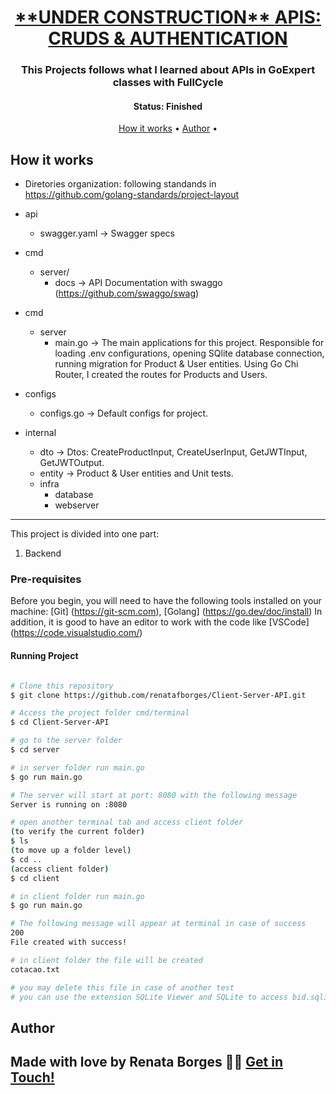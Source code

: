 <h1 align="center">
   <a href="#"> **UNDER CONSTRUCTION** </a>
   <a href="#"> APIS: CRUDS & AUTHENTICATION </a>
</h1>

<h3 align="center">
    This Projects follows what I learned about APIs in GoExpert classes with FullCycle
</h3>

<h4 align="center"> 
	 Status: Finished
</h4>

<p align="center"> 
 <a href="#how-it-works">How it works</a> • 
 <a href="#author">Author</a> • 

</p>

## How it works

- Diretories organization: following standands in https://github.com/golang-standards/project-layout

- api
  - swagger.yaml -> Swagger specs

- cmd
  - server/
    - docs -> API Documentation with swaggo (https://github.com/swaggo/swag)

- cmd
  - server
    - main.go -> The main applications for this project. Responsible for loading .env configurations, opening SQlite database connection, running migration for Product & User entities. Using Go Chi Router, I created the routes for Products and Users.

- configs
  - configs.go -> Default configs for project.

- internal
  - dto -> Dtos: CreateProductInput, CreateUserInput, GetJWTInput, GetJWTOutput.
  - entity -> Product & User entities and Unit tests.
  - infra
    -  database
    -  webserver 
  
---

This project is divided into one part:
1. Backend

### Pre-requisites

Before you begin, you will need to have the following tools installed on your machine:
[Git] (https://git-scm.com), 
[Golang] (https://go.dev/doc/install)
In addition, it is good to have an editor to work with the code like [VSCode] (https://code.visualstudio.com/)

#### Running Project

```bash

# Clone this repository
$ git clone https://github.com/renatafborges/Client-Server-API.git

# Access the project folder cmd/terminal
$ cd Client-Server-API

# go to the server folder
$ cd server

# in server folder run main.go
$ go run main.go

# The server will start at port: 8080 with the following message
Server is running on :8080

# open another terminal tab and access client folder
(to verify the current folder)
$ ls
(to move up a folder level)
$ cd ..
(access client folder)
$ cd client 

# in client folder run main.go
$ go run main.go

# The following message will appear at terminal in case of success
200
File created with success!

# in client folder the file will be created
cotacao.txt

# you may delete this file in case of another test
# you can use the extension SQLite Viewer and SQLite to access bid.sqlite database in server/bid.sqlite
```
## Author
Made with love by Renata Borges 👋🏽 [Get in Touch!](Https://www.linkedin.com/in/renataborgestech)
---
